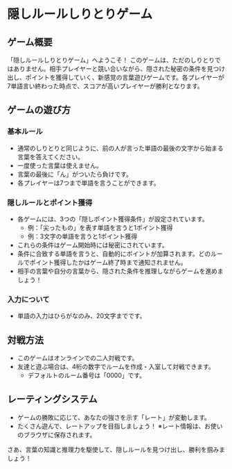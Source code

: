 # 隠しルールしりとりゲーム

## ゲーム概要

「隠しルールしりとりゲーム」へようこそ！
このゲームは、ただのしりとりではありません。相手プレイヤーと競い合いながら、隠された秘密の条件を見つけ出し、ポイントを獲得していく、新感覚の言葉遊びゲームです。各プレイヤーが7単語言い終わった時点で、スコアが高いプレイヤーが勝利となります。

## ゲームの遊び方

### 基本ルール

- 通常のしりとりと同じように、前の人が言った単語の最後の文字から始まる言葉を答えてください。
- 一度使った言葉は使えません。
- 言葉の最後に「ん」がついたら負けです。
- 各プレイヤーは7つまで単語を言うことができます。

### 隠しルールとポイント獲得

- 各ゲームには、3つの「隠しポイント獲得条件」が設定されています。
    - 例：「尖ったもの」を表す単語を言うと1ポイント獲得
    - 例：3文字の単語を言うと1ポイント獲得
- これらの条件はゲーム開始時には秘密にされています。
- 条件に合致する単語を言うと、自動的にポイントが加算されます。どのルールでポイント獲得したかはゲーム終了時まで通知されません。
- 相手の言葉や自分の言葉から、隠された条件を推理しながらゲームを進めましょう！

### 入力について

- 単語の入力はひらがなのみ、20文字までです。

## 対戦方法

- このゲームはオンラインでの二人対戦です。
- 友達と遊ぶ場合は、4桁の数字でルームを作成・入室して対戦できます。
    - デフォルトのルーム番号は「0000」です。

## レーティングシステム

- ゲームの勝敗に応じて、あなたの強さを示す「レート」が変動します。
- たくさん遊んで、レートアップを目指しましょう！
  ※レート情報は、お使いのブラウザに保存されます。

さあ、言葉の知識と推理力を駆使して、隠しルールを見つけ出し、勝利を掴みましょう！
